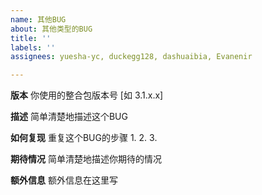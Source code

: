 ```yaml
---
name: 其他BUG
about: 其他类型的BUG
title: ''
labels: ''
assignees: yuesha-yc, duckegg128, dashuaibia, Evanenir

---
```


**版本**
你使用的整合包版本号 [如 3.1.x.x]

**描述**
简单清楚地描述这个BUG

**如何复现**
重复这个BUG的步骤
1. 
2. 
3. 

**期待情况**
简单清楚地描述你期待的情况

**额外信息**
额外信息在这里写
